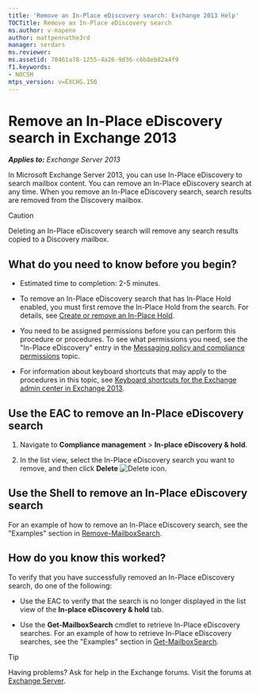 ```yaml
---
title: 'Remove an In-Place eDiscovery search: Exchange 2013 Help'
TOCTitle: Remove an In-Place eDiscovery search
ms.author: v-mapenn
author: mattpennathe3rd
manager: serdars
ms.reviewer:
ms.assetid: 78461a78-1255-4a26-9d36-c6b8eb82a4f9
f1.keywords:
- NOCSH
mtps_version: v=EXCHG.150
---
```


# Remove an In-Place eDiscovery search in Exchange 2013

_**Applies to:** Exchange Server 2013_

In Microsoft Exchange Server 2013, you can use In-Place eDiscovery to search mailbox content. You can remove an In-Place eDiscovery search at any time. When you remove an In-Place eDiscovery search, search results are removed from the Discovery mailbox.

> [!CAUTION]
> Deleting an In-Place eDiscovery search will remove any search results copied to a Discovery mailbox.

## What do you need to know before you begin?

- Estimated time to completion: 2-5 minutes.

- To remove an In-Place eDiscovery search that has In-Place Hold enabled, you must first remove the In-Place Hold from the search. For details, see [Create or remove an In-Place Hold](create-or-remove-in-place-holds-exchange-2013-help.md).

- You need to be assigned permissions before you can perform this procedure or procedures. To see what permissions you need, see the "In-Place eDiscovery" entry in the [Messaging policy and compliance permissions](messaging-policy-and-compliance-permissions-exchange-2013-help.md) topic.

- For information about keyboard shortcuts that may apply to the procedures in this topic, see [Keyboard shortcuts for the Exchange admin center in Exchange 2013](keyboard-shortcuts-in-the-exchange-admin-center-2013-help.md).

## Use the EAC to remove an In-Place eDiscovery search

1. Navigate to **Compliance management** \> **In-place eDiscovery & hold**.

2. In the list view, select the In-Place eDiscovery search you want to remove, and then click **Delete** ![Delete icon](images/ITPro_EAC_DeleteIcon.gif).

## Use the Shell to remove an In-Place eDiscovery search

For an example of how to remove an In-Place eDiscovery search, see the "Examples" section in [Remove-MailboxSearch](https://docs.microsoft.com/powershell/module/exchange/remove-mailboxsearch).

## How do you know this worked?

To verify that you have successfully removed an In-Place eDiscovery search, do one of the following:

- Use the EAC to verify that the search is no longer displayed in the list view of the **In-place eDiscovery & hold** tab.

- Use the **Get-MailboxSearch** cmdlet to retrieve In-Place eDiscovery searches. For an example of how to retrieve In-Place eDiscovery searches, see the "Examples" section in [Get-MailboxSearch](https://docs.microsoft.com/powershell/module/exchange/get-mailboxsearch).

> [!TIP]
> Having problems? Ask for help in the Exchange forums. Visit the forums at [Exchange Server](https://go.microsoft.com/fwlink/p/?linkId=60612).
